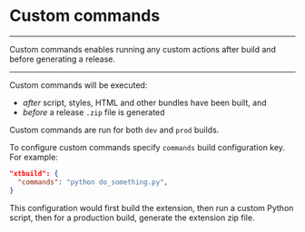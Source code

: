 # Custom commands

* * *

<p class='page-intro'>Custom commands enables running any custom actions after build and before generating a release.</p>

* * *

Custom commands will be executed: 

- _after_ script, styles, HTML and other bundles have been built, and
- _before_ a release `.zip` file is generated

Custom commands are run for both `dev` and `prod` builds. 

To configure custom commands specify `commands` build configuration key. For example:

```json
"xtbuild": {
  "commands": "python do_something.py",
} 
```

This configuration would first build the extension, then run a custom Python script, 
then for a production build, generate the extension zip file.

<!--
## Watching changes

For `dev` builds, you can specify a watch pattern, such that changes matching the 
pattern will re-run custom commands.

Specify watch path using `commands_watch_path` configuration key, for example:

```json
"xtbuild": {
  "commands_watch_path": "./src"
}
```

then run build in `dev` mode with `--watch` flag. 

Any changes under `./src` directory will cause custom commands to re-run.
-->

